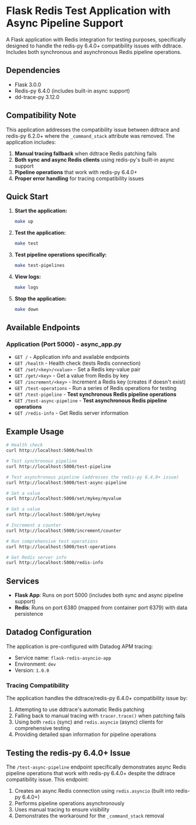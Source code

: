 # Flask Redis Test Application with Async Pipeline Support

A Flask application with Redis integration for testing purposes, specifically designed to handle the redis-py 6.4.0+ compatibility issues with ddtrace. Includes both synchronous and asynchronous Redis pipeline operations.

## Dependencies

- Flask 3.0.0
- Redis-py 6.4.0 (includes built-in async support)
- dd-trace-py 3.12.0

## Compatibility Note

This application addresses the compatibility issue between ddtrace and redis-py 6.2.0+ where the `_command_stack` attribute was removed. The application includes:

1. **Manual tracing fallback** when ddtrace Redis patching fails
2. **Both sync and async Redis clients** using redis-py's built-in async support
3. **Pipeline operations** that work with redis-py 6.4.0+
4. **Proper error handling** for tracing compatibility issues

## Quick Start

1. **Start the application:**
   ```bash
   make up
   ```

2. **Test the application:**
   ```bash
   make test
   ```

3. **Test pipeline operations specifically:**
   ```bash
   make test-pipelines
   ```

4. **View logs:**
   ```bash
   make logs
   ```

5. **Stop the application:**
   ```bash
   make down
   ```

## Available Endpoints

### Application (Port 5000) - async_app.py
- `GET /` - Application info and available endpoints
- `GET /health` - Health check (tests Redis connection)
- `GET /set/<key>/<value>` - Set a Redis key-value pair
- `GET /get/<key>` - Get a value from Redis by key
- `GET /increment/<key>` - Increment a Redis key (creates if doesn't exist)
- `GET /test-operations` - Run a series of Redis operations for testing
- `GET /test-pipeline` - **Test synchronous Redis pipeline operations**
- `GET /test-async-pipeline` - **Test asynchronous Redis pipeline operations**
- `GET /redis-info` - Get Redis server information

## Example Usage

```bash
# Health check
curl http://localhost:5000/health

# Test synchronous pipeline
curl http://localhost:5000/test-pipeline

# Test asynchronous pipeline (addresses the redis-py 6.4.0+ issue)
curl http://localhost:5000/test-async-pipeline

# Set a value
curl http://localhost:5000/set/mykey/myvalue

# Get a value
curl http://localhost:5000/get/mykey

# Increment a counter
curl http://localhost:5000/increment/counter

# Run comprehensive test operations
curl http://localhost:5000/test-operations

# Get Redis server info
curl http://localhost:5000/redis-info
```

## Services

- **Flask App**: Runs on port 5000 (includes both sync and async pipeline support)
- **Redis**: Runs on port 6380 (mapped from container port 6379) with data persistence

## Datadog Configuration

The application is pre-configured with Datadog APM tracing:
- Service name: `flask-redis-asyncio-app`
- Environment: `dev`
- Version: `1.0.0`

### Tracing Compatibility

The application handles the ddtrace/redis-py 6.4.0+ compatibility issue by:
1. Attempting to use ddtrace's automatic Redis patching
2. Falling back to manual tracing with `tracer.trace()` when patching fails
3. Using both `redis` (sync) and `redis.asyncio` (async) clients for comprehensive testing
4. Providing detailed span information for pipeline operations

## Testing the redis-py 6.4.0+ Issue

The `/test-async-pipeline` endpoint specifically demonstrates async Redis pipeline operations that work with redis-py 6.4.0+ despite the ddtrace compatibility issue. This endpoint:

1. Creates an async Redis connection using `redis.asyncio` (built into redis-py 6.4.0+)
2. Performs pipeline operations asynchronously
3. Uses manual tracing to ensure visibility
4. Demonstrates the workaround for the `_command_stack` removal
